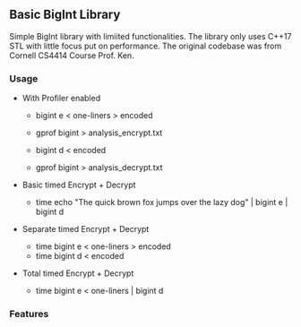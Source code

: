 ## Basic BigInt Library 

Simple BigInt library with limiited functionalities. The library only uses C++17 STL with little focus put on performance. The original codebase was from Cornell CS4414 Course Prof. Ken.

### Usage

-  With Profiler enabled 
    - bigint e < one-liners > encoded
    - gprof bigint > analysis_encrypt.txt

    - bigint d < encoded
    - gprof bigint > analysis_decrypt.txt 

- Basic timed Encrypt + Decrypt 
    - time echo "The quick brown fox jumps over the lazy dog" | bigint e | bigint d

- Separate timed Encrypt + Decrypt
    - time bigint e < one-liners > encoded
    - time bigint d < encoded

- Total timed Encrypt + Decrypt
    - time bigint e < one-liners | bigint d



### Features

